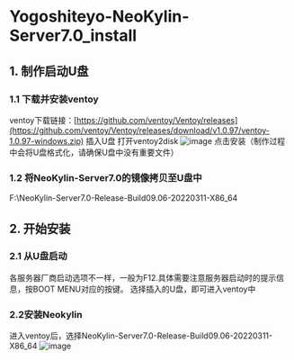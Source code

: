 # Yogoshiteyo-NeoKylin-Server7.0_install
## 1. 制作启动U盘
### 1.1 下载并安装ventoy
ventoy下载链接：[https://github.com/ventoy/Ventoy/releases](https://github.com/ventoy/Ventoy/releases/download/v1.0.97/ventoy-1.0.97-windows.zip)
插入U盘
打开ventoy2disk
![image](https://github.com/Yogoshiteyo/Yogoshiteyo-NeoKylin-Server7.0_install/assets/58699906/b0984ab4-5ac3-452b-a4d3-ad0105f03e14)
点击安装（制作过程中会将U盘格式化，请确保U盘中没有重要文件）
### 1.2 将NeoKylin-Server7.0的镜像拷贝至U盘中
F:\NeoKylin-Server7.0-Release-Build09.06-20220311-X86_64
## 2. 开始安装
### 2.1 从U盘启动
各服务器厂商启动选项不一样，一般为F12.具体需要注意服务器启动时的提示信息，按BOOT MENU对应的按键。
选择插入的U盘，即可进入ventoy中
### 2.2安装Neokylin
进入ventoy后，选择NeoKylin-Server7.0-Release-Build09.06-20220311-X86_64
![image](https://github.com/Yogoshiteyo/Yogoshiteyo-NeoKylin-Server7.0_install/assets/58699906/820c6ede-472f-46e5-a66c-e0b43fae4612)
    
